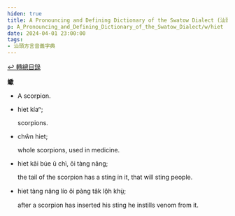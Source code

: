 ```yaml
---
hiden: true
title: A Pronouncing and Defining Dictionary of the Swatow Dialect (汕頭方言音義字典) / hiet
p: A_Pronouncing_and_Defining_Dictionary_of_the_Swatow_Dialect/w/hiet
date: 2024-04-01 23:00:00
tags: 
- 汕頭方言音義字典
---
```


[↩️ 轉總目錄](/A_Pronouncing_and_Defining_Dictionary_of_the_Swatow_Dialect)


**蠍**
- A scorpion.

- hiet kíaⁿ;

  scorpions.

- chŵn hiet;

  whole scorpions, used in medicine.

- hiet kâi búe ŭ chì, ŏi tàng nâng;

  the tail of the scorpion has a sting in it, that will sting people.

- hiet tàng nâng lío ŏi pàng tâk lô̤h khṳ̀;

  after a scorpion has inserted his sting he instills venom from it.